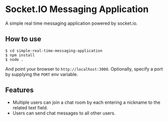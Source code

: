 
# Socket.IO Messaging Application

A simple real time messaging application powered by socket.io.

## How to use

```
$ cd simple-real-time-messaging-application
$ npm install
$ node .
```

And point your browser to `http://localhost:3000`. Optionally, specify
a port by supplying the `PORT` env variable.

## Features

- Multiple users can join a chat room by each entering a nickname to the related text field.
- Users can send chat messages to all other users.

